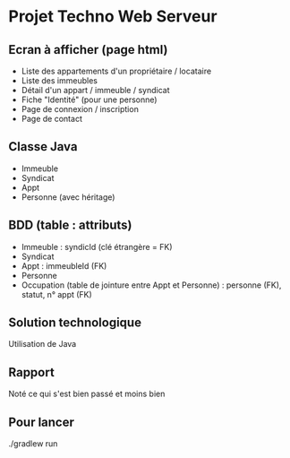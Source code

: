 # Projet Techno Web Serveur

## Ecran à afficher (page html)

- Liste des appartements d'un propriétaire / locataire
- Liste des immeubles
- Détail d'un appart / immeuble / syndicat
- Fiche "Identité" (pour une personne)
- Page de connexion / inscription
- Page de contact
	
## Classe Java

- Immeuble
- Syndicat
- Appt
- Personne (avec héritage)
	
## BDD (table : attributs)

- Immeuble : syndicId (clé étrangère = FK)
- Syndicat
- Appt : immeubleId (FK)
- Personne
- Occupation (table de jointure entre Appt et Personne) : personne (FK), statut, n° appt (FK)
	
## Solution technologique

Utilisation de Java

## Rapport

Noté ce qui s'est bien passé et moins bien


## Pour lancer

./gradlew run